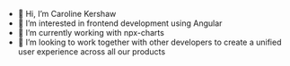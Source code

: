- 👋 Hi, I’m Caroline Kershaw
- 👀 I’m interested in frontend development using Angular
- 🌱 I’m currently working with npx-charts
- 💞️ I’m looking to work together with other developers to create a unified user experience across all our products
